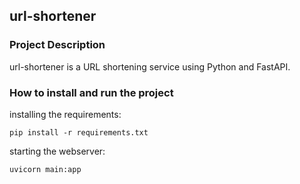 ## url-shortener

### Project Description
url-shortener is a URL shortening service using Python and FastAPI.

### How to install and run the project
installing the requirements: 

    pip install -r requirements.txt

starting the webserver:

    uvicorn main:app

